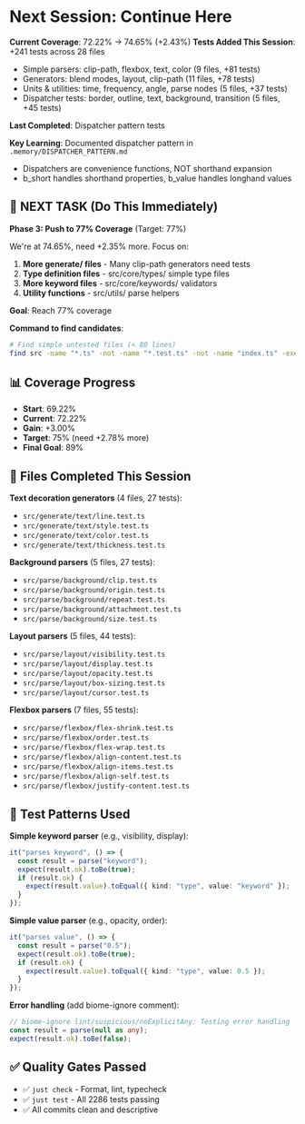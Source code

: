# Next Session: Continue Here

**Current Coverage**: 72.22% → 74.65% (+2.43%)
**Tests Added This Session**: +241 tests across 28 files
- Simple parsers: clip-path, flexbox, text, color (9 files, +81 tests)
- Generators: blend modes, layout, clip-path (11 files, +78 tests)
- Units & utilities: time, frequency, angle, parse nodes (5 files, +37 tests)
- Dispatcher tests: border, outline, text, background, transition (5 files, +45 tests)

**Last Completed**: Dispatcher pattern tests

**Key Learning**: Documented dispatcher pattern in `.memory/DISPATCHER_PATTERN.md`
- Dispatchers are convenience functions, NOT shorthand expansion
- b_short handles shorthand properties, b_value handles longhand values

## 🎯 NEXT TASK (Do This Immediately)

**Phase 3: Push to 77% Coverage** (Target: 77%)

We're at 74.65%, need +2.35% more. Focus on:

1. **More generate/ files** - Many clip-path generators need tests
2. **Type definition files** - src/core/types/ simple type files  
3. **More keyword files** - src/core/keywords/ validators
4. **Utility functions** - src/utils/ parse helpers

**Goal**: Reach 77% coverage

**Command to find candidates**:
```bash
# Find simple untested files (< 80 lines)
find src -name "*.ts" -not -name "*.test.ts" -not -name "index.ts" -exec bash -c 'lines=$(wc -l < "$1"); [ $lines -lt 80 ] && ! [ -f "${1%.ts}.test.ts" ] && echo "$lines $1"' _ {} \; | sort -n | head -20
```

## 📊 Coverage Progress

- **Start**: 69.22%
- **Current**: 72.22%
- **Gain**: +3.00%
- **Target**: 75% (need +2.78% more)
- **Final Goal**: 89%

## 📝 Files Completed This Session

**Text decoration generators** (4 files, 27 tests):
- `src/generate/text/line.test.ts`
- `src/generate/text/style.test.ts`
- `src/generate/text/color.test.ts`
- `src/generate/text/thickness.test.ts`

**Background parsers** (5 files, 27 tests):
- `src/parse/background/clip.test.ts`
- `src/parse/background/origin.test.ts`
- `src/parse/background/repeat.test.ts`
- `src/parse/background/attachment.test.ts`
- `src/parse/background/size.test.ts`

**Layout parsers** (5 files, 44 tests):
- `src/parse/layout/visibility.test.ts`
- `src/parse/layout/display.test.ts`
- `src/parse/layout/opacity.test.ts`
- `src/parse/layout/box-sizing.test.ts`
- `src/parse/layout/cursor.test.ts`

**Flexbox parsers** (7 files, 55 tests):
- `src/parse/flexbox/flex-shrink.test.ts`
- `src/parse/flexbox/order.test.ts`
- `src/parse/flexbox/flex-wrap.test.ts`
- `src/parse/flexbox/align-content.test.ts`
- `src/parse/flexbox/align-items.test.ts`
- `src/parse/flexbox/align-self.test.ts`
- `src/parse/flexbox/justify-content.test.ts`

## 🔧 Test Patterns Used

**Simple keyword parser** (e.g., visibility, display):
```typescript
it("parses keyword", () => {
  const result = parse("keyword");
  expect(result.ok).toBe(true);
  if (result.ok) {
    expect(result.value).toEqual({ kind: "type", value: "keyword" });
  }
});
```

**Simple value parser** (e.g., opacity, order):
```typescript
it("parses value", () => {
  const result = parse("0.5");
  expect(result.ok).toBe(true);
  if (result.ok) {
    expect(result.value).toEqual({ kind: "type", value: 0.5 });
  }
});
```

**Error handling** (add biome-ignore comment):
```typescript
// biome-ignore lint/suspicious/noExplicitAny: Testing error handling
const result = parse(null as any);
expect(result.ok).toBe(false);
```

## ✅ Quality Gates Passed

- ✅ `just check` - Format, lint, typecheck
- ✅ `just test` - All 2286 tests passing
- ✅ All commits clean and descriptive
